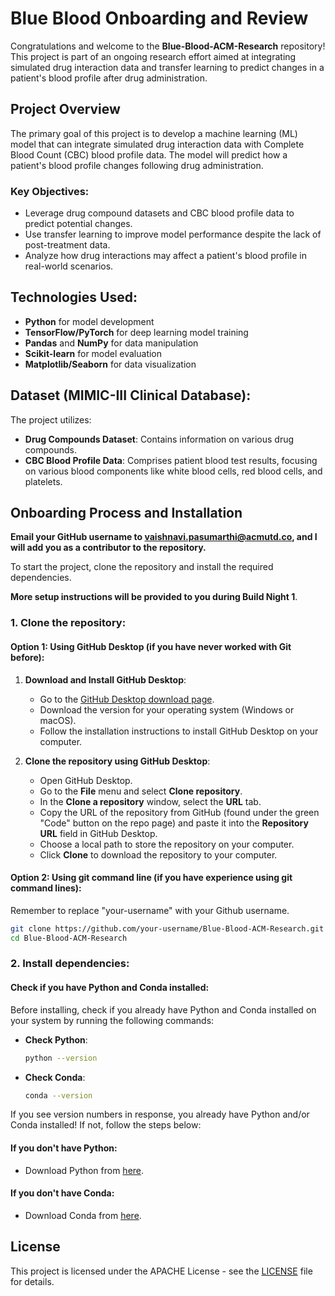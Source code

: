 # Blue Blood Onboarding and Review

Congratulations and welcome to the **Blue-Blood-ACM-Research** repository! This project is part of an ongoing research effort aimed at integrating simulated drug interaction data and transfer learning to predict changes in a patient's blood profile after drug administration.

## Project Overview

The primary goal of this project is to develop a machine learning (ML) model that can integrate simulated drug interaction data with Complete Blood Count (CBC) blood profile data. The model will predict how a patient's blood profile changes following drug administration.

### Key Objectives:
- Leverage drug compound datasets and CBC blood profile data to predict potential changes.
- Use transfer learning to improve model performance despite the lack of post-treatment data.
- Analyze how drug interactions may affect a patient's blood profile in real-world scenarios.

## Technologies Used:

- **Python** for model development
- **TensorFlow/PyTorch** for deep learning model training
- **Pandas** and **NumPy** for data manipulation
- **Scikit-learn** for model evaluation
- **Matplotlib/Seaborn** for data visualization

## Dataset (MIMIC-III Clinical Database):

The project utilizes:
- **Drug Compounds Dataset**: Contains information on various drug compounds.
- **CBC Blood Profile Data**: Comprises patient blood test results, focusing on various blood components like white blood cells, red blood cells, and platelets.

## Onboarding Process and Installation
**Email your GitHub username to vaishnavi.pasumarthi@acmutd.co, and I will add you as a contributor to the repository.**

To start the project, clone the repository and install the required dependencies.

**More setup instructions will be provided to you during Build Night 1**. 

### 1. Clone the repository:

#### Option 1: Using GitHub Desktop (if you have never worked with Git before):

1. **Download and Install GitHub Desktop**:
   - Go to the [GitHub Desktop download page](https://desktop.github.com/).
   - Download the version for your operating system (Windows or macOS).
   - Follow the installation instructions to install GitHub Desktop on your computer.

2. **Clone the repository using GitHub Desktop**:
   - Open GitHub Desktop.
   - Go to the **File** menu and select **Clone repository**.
   - In the **Clone a repository** window, select the **URL** tab.
   - Copy the URL of the repository from GitHub (found under the green "Code" button on the repo page) and paste it into the **Repository URL** field in GitHub Desktop.
   - Choose a local path to store the repository on your computer.
   - Click **Clone** to download the repository to your computer.

#### Option 2: Using git command line (if you have experience using git command lines):

Remember to replace "your-username" with your Github username.

```bash
git clone https://github.com/your-username/Blue-Blood-ACM-Research.git
cd Blue-Blood-ACM-Research
```

### 2. Install dependencies:

#### Check if you have Python and Conda installed:
Before installing, check if you already have Python and Conda installed on your system by running the following commands:

- **Check Python**:
  ```bash
  python --version
  ```

- **Check Conda**:
  ```bash
  conda --version
  ```

If you see version numbers in response, you already have Python and/or Conda installed! If not, follow the steps below:

#### If you don't have Python:
- Download Python from [here](https://www.python.org/downloads/).

#### If you don't have Conda:
- Download Conda from [here](https://www.anaconda.com/download/success).


## License

This project is licensed under the APACHE License - see the [LICENSE](LICENSE) file for details.








